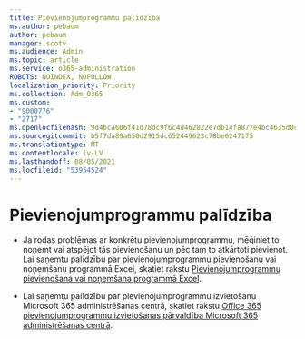 ```yaml
---
title: Pievienojumprogrammu palīdzība
ms.author: pebaum
author: pebaum
manager: scotv
ms.audience: Admin
ms.topic: article
ms.service: o365-administration
ROBOTS: NOINDEX, NOFOLLOW
localization_priority: Priority
ms.collection: Adm_O365
ms.custom:
- "9000776"
- "2717"
ms.openlocfilehash: 9d4bca606f41d78dc9f6c4d462822e7db14fa877e4bc4635d0cfb05230541661
ms.sourcegitcommit: b5f7da89a650d2915dc652449623c78be6247175
ms.translationtype: MT
ms.contentlocale: lv-LV
ms.lasthandoff: 08/05/2021
ms.locfileid: "53954524"
---
```

# <a name="add-in-help"></a>Pievienojumprogrammu palīdzība

- Ja rodas problēmas ar konkrētu pievienojumprogrammu, mēģiniet to noņemt vai atspējot tās pievienošanu un pēc tam to atkārtoti pievienot. Lai saņemtu palīdzību par pievienojumprogrammu pievienošanu vai noņemšanu programmā Excel, skatiet rakstu [Pievienojumprogrammu pievienošana vai noņemšana programmā Excel](https://support.office.com/client/0af570c4-5cf3-4fa9-9b88-403625a0b460).

- Lai saņemtu palīdzību par pievienojumprogrammu izvietošanu Microsoft 365 administrēšanas centrā, skatiet rakstu [Office 365 pievienojumprogrammu izvietošanas pārvaldība Microsoft 365 administrēšanas centrā](https://docs.microsoft.com/microsoft-365/admin/manage/manage-deployment-of-add-ins).
